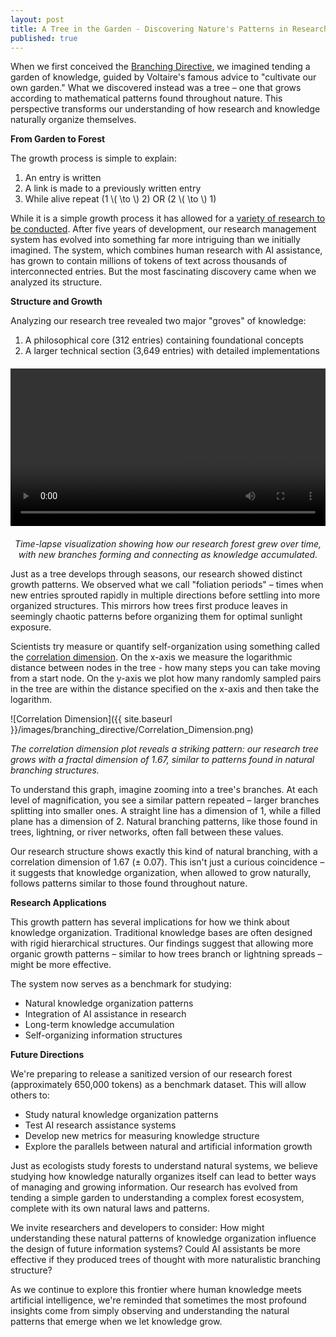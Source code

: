 ```yaml
---
layout: post
title: A Tree in the Garden - Discovering Nature's Patterns in Research
published: true
---
```


When we first conceived the [Branching Directive](https://zrobertson466920.github.io/BranchingDirective/), we imagined tending a garden of knowledge, guided by Voltaire's famous advice to "cultivate our own garden." What we discovered instead was a tree – one that grows according to mathematical patterns found throughout nature. This perspective transforms our understanding of how research and knowledge naturally organize themselves.

**From Garden to Forest**

The growth process is simple to explain:

1. An entry is written
2. A link is made to a previously written entry
3. While alive repeat (1 \\( \to \\) 2) OR (2 \\( \to \\) 1)

While it is a simple growth process it has allowed for a [variety of research to be conducted](https://scholar.google.com/citations?user=769PIisAAAAJ&hl=en). After five years of development, our research management system has evolved into something far more intriguing than we initially imagined. The system, which combines human research with AI assistance, has grown to contain millions of tokens of text across thousands of interconnected entries. But the most fascinating discovery came when we analyzed its structure.

**Structure and Growth**

Analyzing our research tree revealed two major "groves" of knowledge:

1. A philosophical core (312 entries) containing foundational concepts
2. A larger technical section (3,649 entries) with detailed implementations

<div style="display: flex; justify-content: center; margin: 20px 0;">
    <video width="100%" max-width="800px" controls>
        <source src="{{ site.baseurl }}/images/branching_directive/tree_growth.mp4" type="video/mp4">
        Your browser does not support the video tag.
    </video>
</div>
<p style="text-align: center; font-style: italic; margin-top: 10px;">
    Time-lapse visualization showing how our research forest grew over time, with new branches forming and connecting as knowledge accumulated.
</p>

Just as a tree develops through seasons, our research showed distinct growth patterns. We observed what we call "foliation periods" – times when new entries sprouted rapidly in multiple directions before settling into more organized structures. This mirrors how trees first produce leaves in seemingly chaotic patterns before organizing them for optimal sunlight exposure.

Scientists try measure or quantify self-organization using something called the [correlation dimension](https://en.wikipedia.org/wiki/Correlation_dimension). On the x-axis we measure the logarithmic distance between nodes in the tree - how many steps you can take moving from a start node. On the y-axis we plot how many randomly sampled pairs in the tree are within the distance specified on the x-axis and then take the logarithm. 

![Correlation Dimension]({{ site.baseurl }}/images/branching_directive/Correlation_Dimension.png)

*The correlation dimension plot reveals a striking pattern: our research tree grows with a fractal dimension of 1.67, similar to patterns found in natural branching structures.*

To understand this graph, imagine zooming into a tree's branches. At each level of magnification, you see a similar pattern repeated – larger branches splitting into smaller ones. A straight line has a dimension of 1, while a filled plane has a dimension of 2. Natural branching patterns, like those found in trees, lightning, or river networks, often fall between these values.

Our research structure shows exactly this kind of natural branching, with a correlation dimension of 1.67 (± 0.07). This isn't just a curious coincidence – it suggests that knowledge organization, when allowed to grow naturally, follows patterns similar to those found throughout nature.

**Research Applications**

This growth pattern has several implications for how we think about knowledge organization. Traditional knowledge bases are often designed with rigid hierarchical structures. Our findings suggest that allowing more organic growth patterns – similar to how trees branch or lightning spreads – might be more effective.

The system now serves as a benchmark for studying:
- Natural knowledge organization patterns
- Integration of AI assistance in research
- Long-term knowledge accumulation
- Self-organizing information structures

**Future Directions**

We're preparing to release a sanitized version of our research forest (approximately 650,000 tokens) as a benchmark dataset. This will allow others to:
- Study natural knowledge organization patterns
- Test AI research assistance systems
- Develop new metrics for measuring knowledge structure
- Explore the parallels between natural and artificial information growth

Just as ecologists study forests to understand natural systems, we believe studying how knowledge naturally organizes itself can lead to better ways of managing and growing information. Our research has evolved from tending a simple garden to understanding a complex forest ecosystem, complete with its own natural laws and patterns.

We invite researchers and developers to consider: How might understanding these natural patterns of knowledge organization influence the design of future information systems? Could AI assistants be more effective if they produced trees of thought with more naturalistic branching structure?

As we continue to explore this frontier where human knowledge meets artificial intelligence, we're reminded that sometimes the most profound insights come from simply observing and understanding the natural patterns that emerge when we let knowledge grow.
